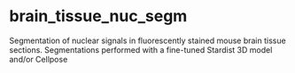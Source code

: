 # brain_tissue_nuc_segm
Segmentation of nuclear signals in fluorescently stained mouse brain tissue sections. Segmentations performed with a fine-tuned Stardist 3D model and/or Cellpose
